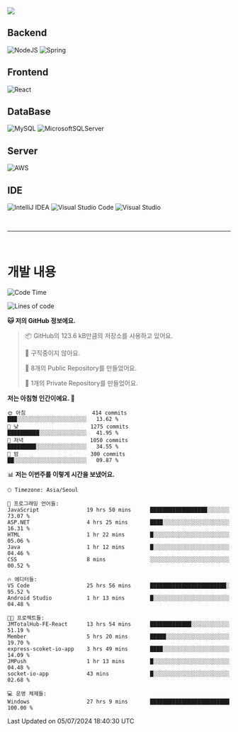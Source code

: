 <img src="https://capsule-render.vercel.app/api?type=waving&color=364765&height=300&section=header&text=Welcome&fontSize=90" />

## Backend
![NodeJS](https://img.shields.io/badge/node.js-6DA55F?style=for-the-badge&logo=node.js&logoColor=white)
![Spring](https://img.shields.io/badge/spring-%236DB33F.svg?style=for-the-badge&logo=spring&logoColor=white)

## Frontend
![React](https://img.shields.io/badge/react-%2320232a.svg?style=for-the-badge&logo=react&logoColor=%2361DAFB)

## DataBase
![MySQL](https://img.shields.io/badge/mysql-4479A1.svg?style=for-the-badge&logo=mysql&logoColor=white)
![MicrosoftSQLServer](https://img.shields.io/badge/Microsoft%20SQL%20Server-CC2927?style=for-the-badge&logo=microsoft%20sql%20server&logoColor=white)

## Server
![AWS](https://img.shields.io/badge/AWS-%23FF9900.svg?style=for-the-badge&logo=amazon-aws&logoColor=white)


## IDE
![IntelliJ IDEA](https://img.shields.io/badge/IntelliJIDEA-000000.svg?style=for-the-badge&logo=intellij-idea&logoColor=white)
![Visual Studio Code](https://img.shields.io/badge/Visual%20Studio%20Code-0078d7.svg?style=for-the-badge&logo=visual-studio-code&logoColor=white)
![Visual Studio](https://img.shields.io/badge/Visual%20Studio-5C2D91.svg?style=for-the-badge&logo=visual-studio&logoColor=white)

<br>

---

<br>

# 개발 내용

<!--START_SECTION:waka-->
![Code Time](http://img.shields.io/badge/Code%20Time-524%20hrs%2013%20mins-blue)

![Lines of code](https://img.shields.io/badge/%EC%A0%80%EB%8A%94%20%EC%97%AC%ED%83%9C%EA%B9%8C%EC%A7%80%20-853.6%20thousand%20%EC%A4%84%EC%9D%98%20%EC%BD%94%EB%93%9C%EB%A5%BC%20%EC%9E%91%EC%84%B1%ED%96%88%EC%96%B4%EC%9A%94.-blue)

**🐱 저의 GitHub 정보에요.** 

> 📦 GitHub의 123.6 kB만큼의 저장소를 사용하고 있어요. 
 > 
> 🚫 구직중이지 않아요.
 > 
> 📜 8개의 Public Repository를 만들었어요. 
 > 
> 🔑 1개의 Private Repository를 만들었어요. 
 > 
**저는 아침형 인간이에요. 🐤** 

```text
🌞 아침                     414 commits         ███░░░░░░░░░░░░░░░░░░░░░░   13.62 % 
🌆 낮　                     1275 commits        ██████████░░░░░░░░░░░░░░░   41.95 % 
🌃 저녁                     1050 commits        █████████░░░░░░░░░░░░░░░░   34.55 % 
🌙 밤　                     300 commits         ██░░░░░░░░░░░░░░░░░░░░░░░   09.87 % 
```


📊 **저는 이번주를 이렇게 시간을 보냈어요.** 

```text
🕑︎ Timezone: Asia/Seoul

💬 프로그래밍 언어들: 
JavaScript               19 hrs 50 mins      ██████████████████░░░░░░░   73.07 % 
ASP.NET                  4 hrs 25 mins       ████░░░░░░░░░░░░░░░░░░░░░   16.31 % 
HTML                     1 hr 22 mins        █░░░░░░░░░░░░░░░░░░░░░░░░   05.06 % 
Java                     1 hr 12 mins        █░░░░░░░░░░░░░░░░░░░░░░░░   04.46 % 
CSS                      8 mins              ░░░░░░░░░░░░░░░░░░░░░░░░░   00.52 % 

🔥 에디터들: 
VS Code                  25 hrs 56 mins      ████████████████████████░   95.52 % 
Android Studio           1 hr 13 mins        █░░░░░░░░░░░░░░░░░░░░░░░░   04.48 % 

🐱‍💻 프로젝트들: 
JMTotalHub-FE-React      13 hrs 54 mins      █████████████░░░░░░░░░░░░   51.19 % 
Member                   5 hrs 20 mins       █████░░░░░░░░░░░░░░░░░░░░   19.70 % 
express-scoket-io-app    3 hrs 49 mins       ████░░░░░░░░░░░░░░░░░░░░░   14.09 % 
JMPush                   1 hr 13 mins        █░░░░░░░░░░░░░░░░░░░░░░░░   04.48 % 
socket-io-app            43 mins             █░░░░░░░░░░░░░░░░░░░░░░░░   02.68 % 

💻 운영 체제들: 
Windows                  27 hrs 9 mins       █████████████████████████   100.00 % 
```


 Last Updated on 05/07/2024 18:40:30 UTC
<!--END_SECTION:waka-->


